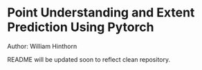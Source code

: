 # Point Understanding and Extent Prediction Using Pytorch


Author: William Hinthorn

README will be updated soon to reflect clean repository.
